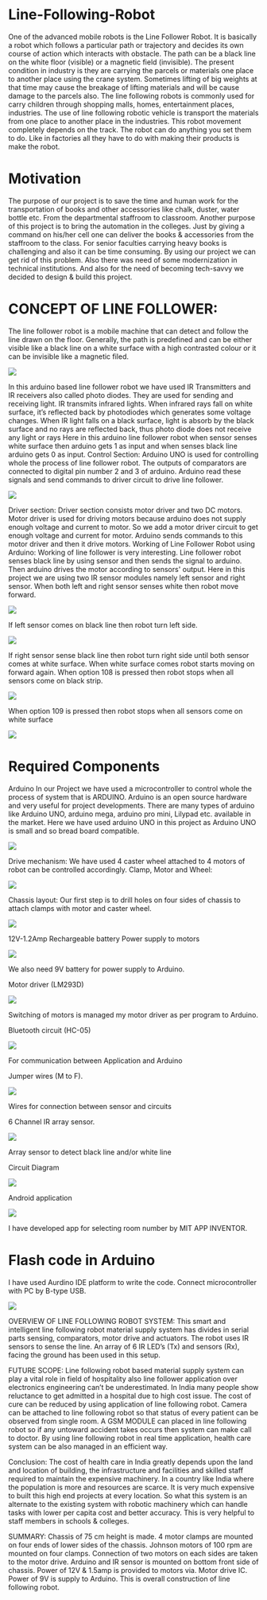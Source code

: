 # Line-Following-Robot
One of the advanced mobile robots is the Line Follower Robot. It is basically a robot which follows a particular path or trajectory and decides its own course of action which interacts with obstacle. The path can be a black line on the white floor (visible) or a magnetic field (invisible). The present condition in industry is they are carrying the parcels or materials one place to another place using the crane system. Sometimes lifting of big weights at that time may cause the breakage of lifting materials and will be cause damage to the parcels also. The line following robots is commonly used for carry children through shopping malls, homes, entertainment places, industries. The use of line following robotic vehicle is transport the materials from one place to another place in the industries. This robot movement completely depends on the track. The robot can do anything you set them to do. Like in factories all they have to do with making their products is make the robot.

# Motivation
The purpose of our project is to save the time and human work for the transportation of books and other accessories like chalk, duster, water bottle etc. From the departmental staffroom to classroom. Another purpose of this project is to bring the automation in the colleges. Just by giving a command on his/her cell one can deliver the books & accessories from the staffroom to the class. For senior faculties carrying heavy books is challenging and also it can be time consuming. By using our project we can get rid of this problem. Also there was need of some modernization in technical institutions. And also for the need of becoming tech-savvy we decided to design & build this project.
 
 
# CONCEPT OF LINE FOLLOWER:
The line follower robot is a mobile machine that can detect and follow the line drawn on the floor. Generally, the path is predefined and can be either visible like a black line on a white surface with a high contrasted colour or it can be invisible like a magnetic filed.

![](1.JPG) 

In this arduino based line follower robot we have used IR Transmitters and IR receivers also called photo diodes. They are used for sending and receiving light. IR transmits infrared lights. When infrared rays fall on white surface, it’s reflected back by photodiodes which generates some voltage changes. When IR light falls on a black surface, light is absorb by the black surface and no rays are reflected back, thus photo diode does not receive any light or rays
Here in this arduino line follower robot when sensor senses white surface then arduino gets 1 as input and when senses black line arduino gets 0 as input.
Control Section:
Arduino UNO is used for controlling whole the process of line follower robot. The outputs of comparators are connected to digital pin number 2 and 3 of arduino. Arduino read these signals and send commands to driver circuit to drive line follower. 

![](2.JPG)

Driver section:
Driver section consists motor driver and two DC motors. Motor driver is used for driving motors because arduino does not supply enough voltage and current to motor. So we add a motor driver circuit to get enough voltage and current for motor. Arduino sends commands to this motor driver and then it drive motors.
Working of Line Follower Robot using Arduino:
Working of line follower is very interesting. Line follower robot senses black line by using sensor and then sends the signal to arduino. Then arduino drives the motor according to sensors' output.
Here in this project we are using two IR sensor modules namely left sensor and right sensor. When both left and right sensor senses white then robot move forward.

![](3.JPG)

If left sensor comes on black line then robot turn left side.

![](4.JPG)

If right sensor sense black line then robot turn right side until both sensor comes at white surface. When white surface comes robot starts moving on forward again.
When option 108 is pressed then robot stops when all sensors come on black strip.

![](5.JPG)

When option 109 is pressed then robot stops when all sensors come on white surface

![](6.JPG)

# Required Components
Arduino
In our Project we have used a microcontroller to control whole the process of system that is ARDUINO. Arduino is an open source hardware and very useful for project developments. There are many types of arduino like Arduino UNO, arduino mega, arduino pro mini, Lilypad etc. available in the market. Here we have used arduino UNO in this project as Arduino UNO is small and so bread board compatible.

![](7.JPG)

Drive mechanism:
We have used 4 caster wheel attached to 4 motors of robot can be controlled accordingly. Clamp, Motor and Wheel:

![](8.JPG)

Chassis layout:
Our first step is to drill holes on four sides of chassis to attach clamps with motor and caster wheel.

![](9.JPG)

12V-1.2Amp Rechargeable battery
Power supply to motors

![](10.JPG)

We also need 9V battery for power supply to Arduino.

Motor driver (LM293D)

![](11.JPG)

Switching of motors is managed my   motor driver as per program to Arduino.

Bluetooth circuit (HC-05)

![](12.JPG)

For communication between Application and Arduino

Jumper wires (M to F).  

![](13.JPG)

Wires for connection between sensor and circuits

6 Channel IR array sensor.

![](14.JPG)

Array sensor to detect black line and/or white line

Circuit Diagram

![](15.JPG)

Android application

![](16.JPG)

I have developed app for selecting room number by MIT APP INVENTOR.

# Flash code in Arduino
I have used Aurdino IDE platform to write the code. Connect microcontroller with PC by B-type USB.

![](17.JPG)

OVERVIEW OF LINE FOLLOWING ROBOT SYSTEM:
This smart and intelligent line following robot material supply system has divides in serial parts sensing, comparators, motor drive and actuators. The robot uses IR sensors to sense the line. An array of 6 IR LED’s (Tx) and sensors (Rx), facing the ground has been used in this setup.

FUTURE SCOPE:
Line following robot based material supply system can play a vital role in field of hospitality also line follower application over electronics engineering can’t be underestimated. In India many people show reluctance to get admitted in a hospital due to high cost issue. The cost of cure can be reduced by using application of line following robot. Camera can be attached to line following robot so that status of every patient can be observed from single room. A GSM MODULE can placed in line following robot so if any untoward accident takes occurs then system can make call to doctor. By using line following robot in real time application, health care system can be also managed in an efficient way.         

Conclusion:
The cost of health care in India greatly depends upon the land and location of building, the infrastructure and facilities and skilled staff required to maintain the expensive machinery. In a country like India where the population is more and resources are scarce. It is very much expensive to built this high end projects at every location. So what this system is an alternate to the existing system with robotic machinery which can handle tasks with lower per capita cost and better accuracy. This is very helpful to staff members in schools & colleges.

SUMMARY:
Chassis of 75 cm height is made. 4 motor clamps are mounted on four ends of lower sides of the chassis.
Johnson motors of 100 rpm are mounted on four clamps.
Connection of two motors on each sides are taken to the motor drive. Arduino and IR sensor is mounted on bottom front side of chassis.
Power of 12V & 1.5amp is provided to motors via. Motor drive IC. Power of 9V is supply to Arduino.
This is overall construction of line following robot.

